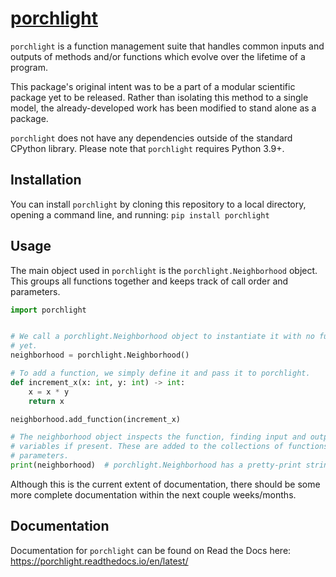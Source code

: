 [porchlight](https://porchlight.readthedocs.io/en/latest/)
==========

`porchlight` is a function management suite that handles common inputs and
outputs of methods and/or functions which evolve over the lifetime of a program.

This package's original intent was to be a part of a modular scientific package
yet to be released. Rather than isolating this method to a single model, the
already-developed work has been modified to stand alone as a package.

`porchlight` does not have any dependencies outside of the standard CPython
library. Please note that `porchlight` requires Python 3.9\+.

Installation
------------

You can install `porchlight` by cloning this repository to a local directory,
opening a command line, and running:
```pip install porchlight```

Usage
-----

The main object used in `porchlight` is the `porchlight.Neighborhood` object.
This groups all functions together and keeps track of call order and
parameters.

```python
import porchlight


# We call a porchlight.Neighborhood object to instantiate it with no functions
# yet.
neighborhood = porchlight.Neighborhood()

# To add a function, we simply define it and pass it to porchlight.
def increment_x(x: int, y: int) -> int:
    x = x * y
    return x

neighborhood.add_function(increment_x)

# The neighborhood object inspects the function, finding input and output
# variables if present. These are added to the collections of functions and
# parameters.
print(neighborhood)  # porchlight.Neighborhood has a pretty-print string.
```

Although this is the current extent of documentation, there should be some more
complete documentation within the next couple weeks/months.

Documentation
-----------

Documentation for `porchlight` can be found on Read the Docs here: https://porchlight.readthedocs.io/en/latest/
